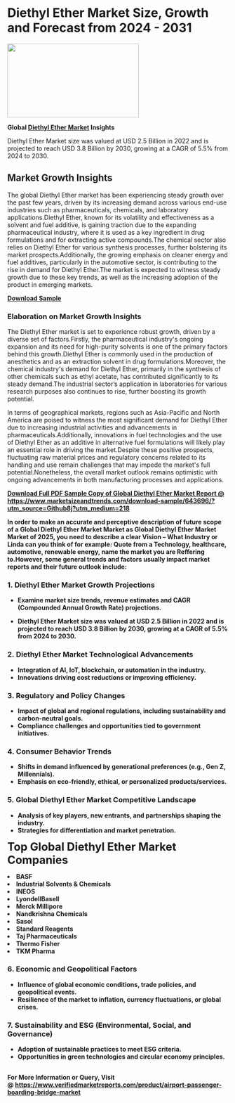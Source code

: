 <H1>Diethyl Ether Market Size, Growth and Forecast from 2024 - 2031</H1><img class="aligncenter size-medium wp-image-584254" src="https://thirdeyenews.in/wp-content/uploads/2024/09/Global-Market-Research-300x168.jpeg" alt="" width="300" height="168" /><p><strong>Global&nbsp;<a href="https://www.marketsizeandtrends.com/download-sample/643696/?utm_source=Github8j?utm_medium=218">Diethyl Ether Market</a> Insights</strong></p><p>Diethyl Ether Market size was valued at USD 2.5 Billion in 2022 and is projected to reach USD 3.8 Billion by 2030, growing at a CAGR of 5.5% from 2024 to 2030.</p><p><h2>Market Growth Insights</h2> <p>The global Diethyl Ether market has been experiencing steady growth over the past few years, driven by its increasing demand across various end-use industries such as pharmaceuticals, chemicals, and laboratory applications.Diethyl Ether, known for its volatility and effectiveness as a solvent and fuel additive, is gaining traction due to the expanding pharmaceutical industry, where it is used as a key ingredient in drug formulations and for extracting active compounds.The chemical sector also relies on Diethyl Ether for various synthesis processes, further bolstering its market prospects.Additionally, the growing emphasis on cleaner energy and fuel additives, particularly in the automotive sector, is contributing to the rise in demand for Diethyl Ether.The market is expected to witness steady growth due to these key trends, as well as the increasing adoption of the product in emerging markets.</p> <p><strong><a href="#">Download Sample</a></strong></p> <h3>Elaboration on Market Growth Insights</h3> <p>The Diethyl Ether market is set to experience robust growth, driven by a diverse set of factors.Firstly, the pharmaceutical industry's ongoing expansion and its need for high-purity solvents is one of the primary factors behind this growth.Diethyl Ether is commonly used in the production of anesthetics and as an extraction solvent in drug formulations.Moreover, the chemical industry's demand for Diethyl Ether, primarily in the synthesis of other chemicals such as ethyl acetate, has contributed significantly to its steady demand.The industrial sector’s application in laboratories for various research purposes also continues to rise, further boosting its growth potential.</p> <p>In terms of geographical markets, regions such as Asia-Pacific and North America are poised to witness the most significant demand for Diethyl Ether due to increasing industrial activities and advancements in pharmaceuticals.Additionally, innovations in fuel technologies and the use of Diethyl Ether as an additive in alternative fuel formulations will likely play an essential role in driving the market.Despite these positive prospects, fluctuating raw material prices and regulatory concerns related to its handling and use remain challenges that may impede the market's full potential.Nonetheless, the overall market outlook remains optimistic with ongoing advancements in both manufacturing processes and applications.</p> <p><strong><a href="#"></p><p><span class=""><strong>Download Full PDF Sample Copy of Global Diethyl Ether Market Report</strong> @ <a href="https://www.marketsizeandtrends.com/download-sample/643696/?utm_source=Github8j?utm_medium=218" target="_blank">https://www.marketsizeandtrends.com/download-sample/643696/?utm_source=Github8j?utm_medium=218</a></span></p><p>In order to make an accurate and perceptive description of future scope of a Global&nbsp;Diethyl Ether Market Market as Global&nbsp;Diethyl Ether Market Market of 2025, you need to describe a clear Vision &ndash; What Industry or Linda can you think of for example: Quote from a Technology, healthcare, automotive, renewable energy, name the market you are Reffering to.However, some general trends and factors usually impact market reports and their future outlook include:</p><h3>1.&nbsp;<strong>Diethyl Ether Market Growth Projections</strong></h3><ul><li>Examine market size trends, revenue estimates and CAGR (Compounded Annual Growth Rate) projections.</li><li><p>Diethyl Ether Market size was valued at USD 2.5 Billion in 2022 and is projected to reach USD 3.8 Billion by 2030, growing at a CAGR of 5.5% from 2024 to 2030.</p></li></ul><h3>2.&nbsp;<strong>Diethyl Ether Market Technological Advancements</strong></h3><ul><li>Integration of AI, IoT, blockchain, or automation in the industry.</li><li>Innovations driving cost reductions or improving efficiency.</li></ul><h3>3.&nbsp;<strong>Regulatory and Policy Changes</strong></h3><ul><li>Impact of global and regional regulations, including sustainability and carbon-neutral goals.</li><li>Compliance challenges and opportunities tied to government initiatives.</li></ul><h3>4.&nbsp;<strong>Consumer Behavior Trends</strong></h3><ul><li>Shifts in demand influenced by generational preferences (e.g., Gen Z, Millennials).</li><li>Emphasis on eco-friendly, ethical, or personalized products/services.</li></ul><h3>5.&nbsp;<strong>Global Diethyl Ether Market Competitive Landscape</strong></h3><ul><li>Analysis of key players, new entrants, and partnerships shaping the industry.</li><li>Strategies for differentiation and market penetration.</li></ul><p data-pm-slice="1 1 []"><span style="color: inherit; font-family: inherit; font-size: 25px;">Top Global Diethyl Ether Market Companies</span></p><div class="" data-test-id=""><p><li>BASF</li><li> Industrial Solvents & Chemicals</li><li> INEOS</li><li> LyondellBasell</li><li> Merck Millipore</li><li> Nandkrishna Chemicals</li><li> Sasol</li><li> Standard Reagents</li><li> Taj Pharmaceuticals</li><li> Thermo Fisher</li><li> TKM Pharma</li></p></div><h3>6.&nbsp;<strong>Economic and Geopolitical Factors</strong></h3><ul><li>Influence of global economic conditions, trade policies, and geopolitical events.</li><li>Resilience of the market to inflation, currency fluctuations, or global crises.</li></ul><h3>7.&nbsp;<strong>Sustainability and ESG (Environmental, Social, and Governance)</strong></h3><ul><li>Adoption of sustainable practices to meet ESG criteria.</li><li>Opportunities in green technologies and circular economy principles.</li></ul><h2><strong style="font-size: 14px;">For More Information or Query, Visit @&nbsp;</strong><a style="background-color: #ffffff; font-size: 14px;" href="https://www.marketsizeandtrends.com/report/diethyl-ether-market/" target="_blank">https://www.verifiedmarketreports.com/product/airport-passenger-boarding-bridge-market</a></h2>